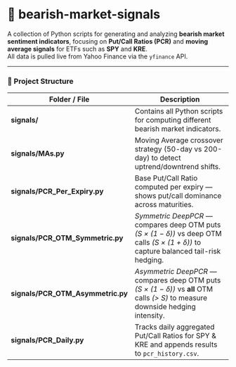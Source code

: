 # 🐻 bearish-market-signals

A collection of Python scripts for generating and analyzing **bearish market sentiment indicators**, focusing on **Put/Call Ratios (PCR)** and **moving average signals** for ETFs such as **SPY** and **KRE**.  
All data is pulled live from Yahoo Finance via the `yfinance` API.

---

### 📂 Project Structure

| Folder / File | Description |
|----------------|-------------|
| **signals/** | Contains all Python scripts for computing different bearish market indicators. |
| **signals/MAs.py** | Moving Average crossover strategy (50-day vs 200-day) to detect uptrend/downtrend shifts. |
| **signals/PCR_Per_Expiry.py** | Base Put/Call Ratio computed per expiry — shows put/call dominance across maturities. |
| **signals/PCR_OTM_Symmetric.py** | *Symmetric DeepPCR* — compares deep OTM puts *(S × (1 − δ))* vs deep OTM calls *(S × (1 + δ))* to capture balanced tail-risk hedging. |
| **signals/PCR_OTM_Asymmetric.py** | *Asymmetric DeepPCR* — compares deep OTM puts *(S × (1 − δ))* vs **all** OTM calls *(> S)* to measure downside hedging intensity. |
| **signals/PCR_Daily.py** | Tracks daily aggregated Put/Call Ratios for SPY & KRE and appends results to `pcr_history.csv`. |

